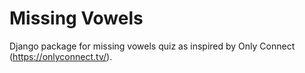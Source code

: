 # Missing Vowels

Django package for missing vowels quiz as inspired by Only Connect (https://onlyconnect.tv/).
